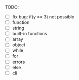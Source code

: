 TODO:

* [ ] fix bug: if(y == 3) not possible
* [ ] function
* [ ] string
* [ ] built-in functions
* [ ] array
* [ ] object
* [ ] while
* [ ] for
* [ ] errors
* [ ] else
* [ ] cli
